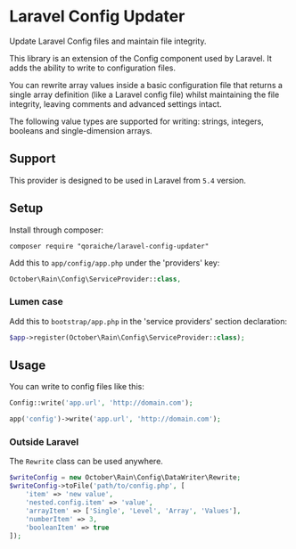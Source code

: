 # Laravel Config Updater

Update Laravel Config files and maintain file integrity.

This library is an extension of the Config component used by Laravel. It adds the ability to write to configuration files.

You can rewrite array values inside a basic configuration file that returns a single array definition (like a Laravel config file) whilst maintaining the file integrity, leaving comments and advanced settings intact.

The following value types are supported for writing: strings, integers, booleans and single-dimension arrays.

## Support

This provider is designed to be used in Laravel from `5.4` version.

## Setup

Install through composer:
```
composer require "qoraiche/laravel-config-updater"
```

Add this to `app/config/app.php` under the 'providers' key:

```php
October\Rain\Config\ServiceProvider::class,
```

### Lumen case

Add this to `bootstrap/app.php` in the 'service providers' section declaration:

```php
$app->register(October\Rain\Config\ServiceProvider::class);
```

## Usage

You can write to config files like this:

```php
Config::write('app.url', 'http://domain.com');

app('config')->write('app.url', 'http://domain.com');
```


### Outside Laravel

The `Rewrite` class can be used anywhere.

```php
$writeConfig = new October\Rain\Config\DataWriter\Rewrite;
$writeConfig->toFile('path/to/config.php', [
    'item' => 'new value',
    'nested.config.item' => 'value',
    'arrayItem' => ['Single', 'Level', 'Array', 'Values'],
    'numberItem' => 3,
    'booleanItem' => true
]);
```
